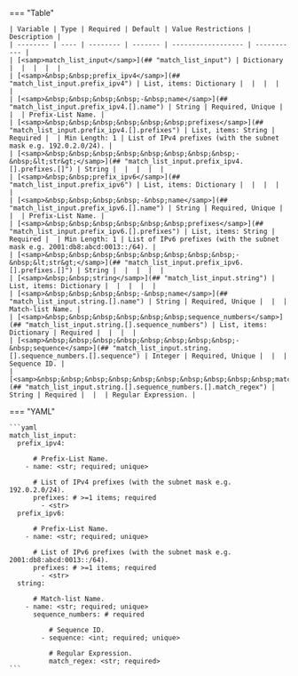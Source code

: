 <!--
  ~ Copyright (c) 2024 Arista Networks, Inc.
  ~ Use of this source code is governed by the Apache License 2.0
  ~ that can be found in the LICENSE file.
  -->
=== "Table"

    | Variable | Type | Required | Default | Value Restrictions | Description |
    | -------- | ---- | -------- | ------- | ------------------ | ----------- |
    | [<samp>match_list_input</samp>](## "match_list_input") | Dictionary |  |  |  |  |
    | [<samp>&nbsp;&nbsp;prefix_ipv4</samp>](## "match_list_input.prefix_ipv4") | List, items: Dictionary |  |  |  |  |
    | [<samp>&nbsp;&nbsp;&nbsp;&nbsp;-&nbsp;name</samp>](## "match_list_input.prefix_ipv4.[].name") | String | Required, Unique |  |  | Prefix-List Name. |
    | [<samp>&nbsp;&nbsp;&nbsp;&nbsp;&nbsp;&nbsp;prefixes</samp>](## "match_list_input.prefix_ipv4.[].prefixes") | List, items: String | Required |  | Min Length: 1 | List of IPv4 prefixes (with the subnet mask e.g. 192.0.2.0/24). |
    | [<samp>&nbsp;&nbsp;&nbsp;&nbsp;&nbsp;&nbsp;&nbsp;&nbsp;-&nbsp;&lt;str&gt;</samp>](## "match_list_input.prefix_ipv4.[].prefixes.[]") | String |  |  |  |  |
    | [<samp>&nbsp;&nbsp;prefix_ipv6</samp>](## "match_list_input.prefix_ipv6") | List, items: Dictionary |  |  |  |  |
    | [<samp>&nbsp;&nbsp;&nbsp;&nbsp;-&nbsp;name</samp>](## "match_list_input.prefix_ipv6.[].name") | String | Required, Unique |  |  | Prefix-List Name. |
    | [<samp>&nbsp;&nbsp;&nbsp;&nbsp;&nbsp;&nbsp;prefixes</samp>](## "match_list_input.prefix_ipv6.[].prefixes") | List, items: String | Required |  | Min Length: 1 | List of IPv6 prefixes (with the subnet mask e.g. 2001:db8:abcd:0013::/64). |
    | [<samp>&nbsp;&nbsp;&nbsp;&nbsp;&nbsp;&nbsp;&nbsp;&nbsp;-&nbsp;&lt;str&gt;</samp>](## "match_list_input.prefix_ipv6.[].prefixes.[]") | String |  |  |  |  |
    | [<samp>&nbsp;&nbsp;string</samp>](## "match_list_input.string") | List, items: Dictionary |  |  |  |  |
    | [<samp>&nbsp;&nbsp;&nbsp;&nbsp;-&nbsp;name</samp>](## "match_list_input.string.[].name") | String | Required, Unique |  |  | Match-list Name. |
    | [<samp>&nbsp;&nbsp;&nbsp;&nbsp;&nbsp;&nbsp;sequence_numbers</samp>](## "match_list_input.string.[].sequence_numbers") | List, items: Dictionary | Required |  |  |  |
    | [<samp>&nbsp;&nbsp;&nbsp;&nbsp;&nbsp;&nbsp;&nbsp;&nbsp;-&nbsp;sequence</samp>](## "match_list_input.string.[].sequence_numbers.[].sequence") | Integer | Required, Unique |  |  | Sequence ID. |
    | [<samp>&nbsp;&nbsp;&nbsp;&nbsp;&nbsp;&nbsp;&nbsp;&nbsp;&nbsp;&nbsp;match_regex</samp>](## "match_list_input.string.[].sequence_numbers.[].match_regex") | String | Required |  |  | Regular Expression. |

=== "YAML"

    ```yaml
    match_list_input:
      prefix_ipv4:

          # Prefix-List Name.
        - name: <str; required; unique>

          # List of IPv4 prefixes (with the subnet mask e.g. 192.0.2.0/24).
          prefixes: # >=1 items; required
            - <str>
      prefix_ipv6:

          # Prefix-List Name.
        - name: <str; required; unique>

          # List of IPv6 prefixes (with the subnet mask e.g. 2001:db8:abcd:0013::/64).
          prefixes: # >=1 items; required
            - <str>
      string:

          # Match-list Name.
        - name: <str; required; unique>
          sequence_numbers: # required

              # Sequence ID.
            - sequence: <int; required; unique>

              # Regular Expression.
              match_regex: <str; required>
    ```
